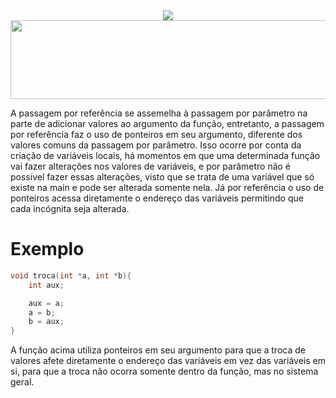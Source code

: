 <div align="center">
  <img src="https://capsule-render.vercel.app/api?type=waving&color=790b11" />
  <img width="1256" height="126" alt="fontbolt (5)" src="https://github.com/user-attachments/assets/dfc778b9-844a-4e8d-89af-0c18915871d3" />
</div>

  A passagem por referência se assemelha à passagem por parâmetro na parte de adicionar valores ao argumento da função, entretanto, a passagem por referência faz o uso de ponteiros em seu argumento, diferente dos valores comuns da passagem por parâmetro. Isso ocorre por conta da criação de variáveis locais, há momentos em que uma determinada função vai fazer alterações nos valores de variáveis, e por parâmetro não é possível fazer essas alterações, visto que se trata de uma variável que só existe na main e pode ser alterada somente nela. Já por referência o uso de ponteiros acessa diretamente o endereço das variáveis permitindo que cada incógnita seja alterada.

# Exemplo
```C
void troca(int *a, int *b){
    int aux;

    aux = a;
    a = b;
    b = aux;
}
```
  A função acima utiliza ponteiros em seu argumento para que a troca de valores afete diretamente o endereço das variáveis em vez das variáveis em si, para que a troca não ocorra somente dentro da função, mas no sistema geral.

